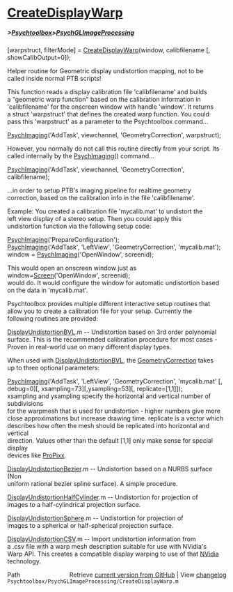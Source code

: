 # [CreateDisplayWarp](CreateDisplayWarp)
##### >[Psychtoolbox](Psychtoolbox)>[PsychGLImageProcessing](PsychGLImageProcessing)

[warpstruct, filterMode] = [CreateDisplayWarp](CreateDisplayWarp)(window, calibfilename [, showCalibOutput=0]);  
  
Helper routine for Geometric display undistortion mapping, not to be  
called inside normal PTB scripts!  
  
This function reads a display calibration file 'calibfilename' and builds  
a "geometric warp function" based on the calibration information in  
'calibfilename' for the onscreen window with handle 'window'. It returns  
a struct 'warpstruct' that defines the created warp function. You could  
pass this 'warpstruct' as a parameter to the Psychtoolbox command...  
  
[PsychImaging](PsychImaging)('AddTask', viewchannel, 'GeometryCorrection', warpstruct);  
  
However, you normally do not call this routine directly from your script. Its  
called internally by the [PsychImaging](PsychImaging)() command...  
  
[PsychImaging](PsychImaging)('AddTask', viewchannel, 'GeometryCorrection', calibfilename);  
  
...in order to setup PTB's imaging pipeline for realtime geometry  
correction, based on the calibration info in the file 'calibfilename'.  
  
Example: You created a calibration file 'mycalib.mat' to undistort the  
left view display of a stereo setup. Then you could apply this  
undistortion function via the following setup code:  
  
[PsychImaging](PsychImaging)('PrepareConfiguration');  
[PsychImaging](PsychImaging)('AddTask', 'LeftView', 'GeometryCorrection', 'mycalib.mat');  
window = [PsychImaging](PsychImaging)('OpenWindow', screenid);  
  
This would open an onscreen window just as window=[Screen](Screen)('OpenWindow', screenid);  
would do. It would configure the window for automatic undistortion based  
on the data in 'mycalib.mat'.  
  
Psychtoolbox provides multiple different interactive setup routines that  
allow you to create a calibration file for your setup. Currently the  
following routines are provided:  
  
[DisplayUndistortionBVL](DisplayUndistortionBVL).m    -- Undistortion based on 3rd order polynomial  
surface. This is the recommended calibration procedure for most cases -  
Proven in real-world use on many different display types.  
  
When used with [DisplayUndistortionBVL](DisplayUndistortionBVL), the [GeometryCorrection](GeometryCorrection) takes  
up to three optional parameters:  
  
[PsychImaging](PsychImaging)('AddTask', 'LeftView', 'GeometryCorrection', 'mycalib.mat' [, debug=0][, xsampling=73][,ysampling=53][, replicate=[1,1]]);  
xsampling and ysampling specify the horizontal and vertical number of subdivisions  
for the warpmesh that is used for undistortion - higher numbers give more  
close approximations but increase drawing time. replicate is a vector which  
describes how often the mesh should be replicated into horizontal and vertical  
direction. Values other than the default [1,1] only make sense for special display  
devices like [ProPixx](ProPixx).  
  
[DisplayUndistortionBezier](DisplayUndistortionBezier).m -- Undistortion based on a NURBS surface (Non  
uniform rational bezier spline surface). A simple procedure.  
  
[DisplayUndistortionHalfCylinder](DisplayUndistortionHalfCylinder).m -- Undistortion for projection of  
images to a half-cylindrical projection surface.  
  
[DisplayUndistortionSphere](DisplayUndistortionSphere).m -- Undistortion for projection of  
images to a spherical or half-spherical projection surface.  
  
[DisplayUndistortionCSV](DisplayUndistortionCSV).m -- Import undistortion information from  
a .csv file with a warp mesh description suitable for use with NVidia's  
Warp API. This creates a compatible display warping to use of that [NVidia](NVidia)  
technology.  
  




<div class="code_header" style="text-align:right;">
  <span style="float:left;">Path&nbsp;&nbsp;</span> <span class="counter">Retrieve <a href=
  "https://raw.github.com/Psychtoolbox-3/Psychtoolbox-3/beta/Psychtoolbox/PsychGLImageProcessing/CreateDisplayWarp.m">current version from GitHub</a> | View <a href=
  "https://github.com/Psychtoolbox-3/Psychtoolbox-3/commits/beta/Psychtoolbox/PsychGLImageProcessing/CreateDisplayWarp.m">changelog</a></span>
</div>
<div class="code">
  <code>Psychtoolbox/PsychGLImageProcessing/CreateDisplayWarp.m</code>
</div>

